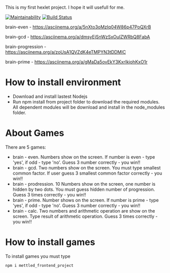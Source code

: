 This is my first hexlet project.
I hope it will usefull for me.

[![Maintainability](https://api.codeclimate.com/v1/badges/a99a88d28ad37a79dbf6/maintainability)](https://codeclimate.com/github/codeclimate/codeclimate/maintainability)
[![Build Status](https://travis-ci.org/mettled/frontend-project-lvl1.svg?branch=master)](https://travis-ci.org/mettled/frontend-project-lvl1)

brain-even - https://asciinema.org/a/5nXto3oMzIq04W86p47PoQXrB

brain-gcd - https://asciinema.org/a/dmsyEjSnWzSxOuIZWRbQ8FabA 

brain-progression - https://asciinema.org/a/zoUsA1QVZdK4eTMPYN3tDDMlC

brain-prime - https://asciinema.org/a/gMaDa5ovEkY3KxrlkjohKxO1r

# How to install environment

- Download and install lastest Nodejs
- Run npm install from project folder to download the required modules. 
All dependent modules will be download and install in the node_modules folder.


# About Games

There are 5 games:
- brain - even. Numbers show on the screen. If number  is even - type 'yes', if odd - type 'no'. Guess 3 number correctly - you win!!
- brain - gcd. Two numbers show on the screen. You must type smallest common factor. If user guess 3 smallest common factor correctly - you win!!
- brain - prodression. 10 Numbers show on the screen, one number is hidden by two dots. You must guess hidden number of progression. Guess 3 times correctly - you win!!
- brain - prime. Number shows on the screen. If number is prime - type 'yes', if odd - type 'no'. Guess 3 number correctly - you win!!
- brain - calc. Two numbers and arithmetic operation are show on the screen. Type result of arithmetic operation. Guess 3 times correctly - you win!!

# How to install games

To install games you must type 
```sh
npm i mettled_frontend_project
```
